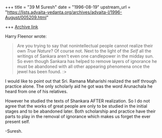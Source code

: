 +++
title = "39 M Suresh"
date = "1996-08-19"
upstream_url = "https://lists.advaita-vedanta.org/archives/advaita-l/1996-August/005209.html"

+++
[Archive link](https://lists.advaita-vedanta.org/archives/advaita-l/1996-August/005209.html)

Harry Fleenor wrote:

> Are you trying to say that nonintellectual people cannot realize their
> own *True Nature*? Of course not.
> Next to the light of the *Self* all the writings of Sankara aren't even
> one candlepower in the midday sun. So even though Sankara has helped
> to remove layers of ignorance he must be abandoned with all other
> appearing phenomena once the jewel has been found. :>

  I would like to point out that Sri. Ramana Maharishi realized the self
  through practice alone. The only scholarly aid he got was the word
  Arunachala he heard from one of his relatives.

  However he studied the
  texts of Shankara AFTER realization. So I do not agree that the works
  of great people are only to be studied in the initial stages and to
  be abandoned later. Both scholarship and practice have their parts to
  play in the removal of ignorance which makes us forget the ever present
  self.

-Suresh.

